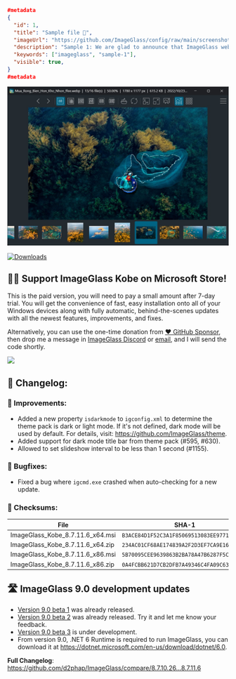 ```json
#metadata
{
  "id": 1,
  "title": "Sample file 👻",
  "imageUrl": "https://github.com/ImageGlass/config/raw/main/screenshots/v8.7/8.7_1.jpg?raw=true",
  "description": "Sample 1: We are glad to announce that ImageGlass website has been opened.",
  "keywords": ["imageglass", "sample-1"],
  "visible": true,
}
#metadata
```


<img width="640" alt="ImageGlass 8.7.11.6" src="https://github.com/ImageGlass/config/raw/main/screenshots/v8.7/8.7_1.jpg?raw=true">

[![Downloads](https://img.shields.io/github/downloads/d2phap/imageglass/8.7.11.6/total?color=%23016485&label=downloads&style=for-the-badge)](https://imageglass.org/download)


## 👐🏿 Support ImageGlass Kobe on Microsoft Store!
This is the paid version, you will need to pay a small amount after 7-day trial. You will get the convenience of fast, easy installation onto all of your Windows devices along with fully automatic, behind-the-scenes updates with all the newest features, improvements, and fixes.

Alternatively, you can use the one-time donation from [❤️ GitHub Sponsor](https://github.com/sponsors/d2phap), then drop me a message in [ImageGlass Discord](https://discord.com/channels/818852544859209748/818852544859209751) or [email](https://imageglass.org/about), and I will send the code shortly.

<a href="https://www.microsoft.com/store/productId/9N33VZK3C7TH?cid=GitHubRelease&referrer=appbadge&source=GithubD2phap">
  <img height="69" src="https://user-images.githubusercontent.com/3154213/197670614-b9ecc804-ebb2-44cc-88c3-5dd321564a51.svg" />
</a>


## 📝 Changelog:

### 🔮 Improvements:
- Added a new property `isdarkmode` to `igconfig.xml` to determine the theme pack is dark or light mode. If it's not defined, dark mode will be used by default. For details, visit: https://github.com/ImageGlass/theme.
- Added support for dark mode title bar from theme pack (#595, #630).
- Allowed to set slideshow interval to be less than 1 second (#1155).

### 🐛 Bugfixes:
- Fixed a bug where `igcmd.exe` crashed when auto-checking for a new update.


### 🥒 Checksums:

File | SHA-1
-- | --
ImageGlass_Kobe_8.7.11.6_x64.msi | `B3ACE84D1F52C3A1F85069513083EE9771453CA1`
ImageGlass_Kobe_8.7.11.6_x64.zip | `234AC01CF68AE174839A2F2D3EF7CA9E16606C7F`
ImageGlass_Kobe_8.7.11.6_x86.msi | `5B70095CEE9639863B2BA78A47B6287F5CFCBCB3`
ImageGlass_Kobe_8.7.11.6_x86.zip | `0A4FCBB621D7CB2DFB7A49346C4FA09C635C2B05`


## 🛣 ImageGlass 9.0 development updates
- [Version 9.0 beta 1](https://github.com/d2phap/ImageGlass/releases/tag/9.0.1.514) was already released.
- [Version 9.0 beta 2](https://github.com/d2phap/ImageGlass/releases/tag/9.0.2.904) was already released. Try it and let me know your feedback.
- [Version 9.0 beta 3](https://github.com/d2phap/ImageGlass/projects/13) is under development.
- From version 9.0, .NET 6 Runtime is required to run ImageGlass, you can download it at https://dotnet.microsoft.com/en-us/download/dotnet/6.0.


**Full Changelog**: https://github.com/d2phap/ImageGlass/compare/8.7.10.26...8.7.11.6
